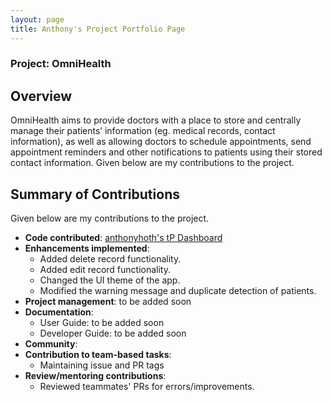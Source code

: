 ```yaml
---
layout: page
title: Anthony's Project Portfolio Page
---
```


### Project: OmniHealth

## Overview
OmniHealth aims to provide doctors with a place to store and centrally manage their patients’ information (eg. medical records, contact information), as well as allowing doctors to schedule appointments, send appointment reminders and other notifications to patients using their stored contact information.
Given below are my contributions to the project.

## Summary of Contributions

Given below are my contributions to the project.

* **Code contributed**: [anthonyhoth's tP Dashboard](https://nus-cs2103-ay2223s1.github.io/tp-dashboard/?search=anthonyhoth&breakdown=true&sort=groupTitle&sortWithin=title&since=2022-09-16&timeframe=commit&mergegroup=&groupSelect=groupByRepos&checkedFileTypes=docs~functional-code~test-code~other)
* **Enhancements implemented**: 
  * Added delete record functionality.
  * Added edit record functionality.
  * Changed the UI theme of the app.
  * Modified the warning message and duplicate detection of patients.
* **Project management**: to be added soon
* **Documentation**:
  * User Guide: to be added soon
  * Developer Guide: to be added soon
* **Community**:
* **Contribution to team-based tasks**: 
  * Maintaining issue and PR tags
* **Review/mentoring contributions**: 
  * Reviewed teammates' PRs for errors/improvements.